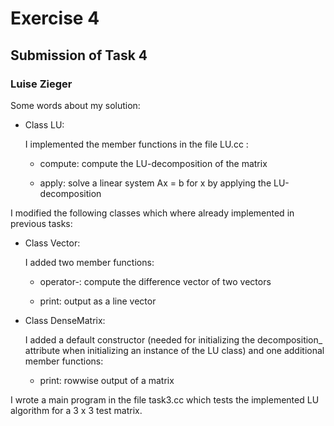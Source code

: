 # Exercise 4

## Submission of Task 4

### Luise Zieger

Some words about my solution:

- Class LU:

    I implemented the member functions in the file LU.cc :

    - compute: compute the LU-decomposition of the matrix

    - apply: solve a linear system Ax = b for x by applying the LU-decomposition

I modified the following classes which where already implemented in previous tasks:

- Class Vector:

    I added two member functions:

    - operator-: compute the difference vector of two vectors

    - print: output as a line vector

- Class DenseMatrix:

    I added a default constructor (needed for initializing the decomposition_ attribute when initializing an instance of the LU class) and one additional member functions:

    - print:  rowwise output of a matrix

I wrote a main program in the file task3.cc which tests the implemented LU algorithm for a 3 x 3 test matrix.
